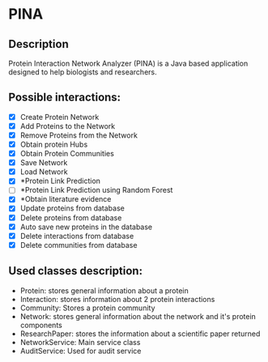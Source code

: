 # PINA

## Description

Protein Interaction Network Analyzer (PINA) is a Java based application designed to help biologists and researchers.

## Possible interactions:

- [X] Create Protein Network
- [X] Add Proteins to the Network
- [X] Remove Proteins from the Network
- [X] Obtain protein Hubs
- [X] Obtain Protein Communities
- [X] Save Network
- [X] Load Network
- [X] *Protein Link Prediction
- [ ] *Protein Link Prediction using Random Forest
- [X] *Obtain literature evidence
- [X] Update proteins from database
- [X] Delete proteins from database
- [X] Auto save new proteins in the database
- [X] Delete interactions from database
- [X] Delete communities from database

## Used classes description:

- Protein: stores general information about a protein
- Interaction: stores information about 2 protein interactions
- Community: Stores a protein community
- Network: stores general information about the network and it's protein components
- ResearchPaper: stores the information about a scientific paper returned
- NetworkService: Main service class
- AuditService: Used for audit service
